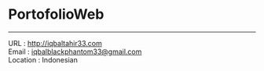 # PortofolioWeb

---

URL : http://iqbaltahir33.com <br>
Email : iqbalblackphantom33@gmail.com <br>
Location : Indonesian
